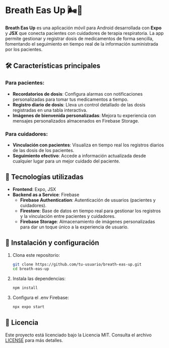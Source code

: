 # Breath Eas Up 🌬️📱  

**Breath Eas Up** es una aplicación móvil para Android desarrollada con **Expo** y **JSX** que conecta pacientes con cuidadores de terapia respiratoria. La app permite gestionar y registrar dosis de medicamentos de forma sencilla, fomentando el seguimiento en tiempo real de la información suministrada por los pacientes.  

## 🛠️ Características principales  

### Para pacientes:  
- **Recordatorios de dosis**: Configura alarmas con notificaciones personalizadas para tomar tus medicamentos a tiempo.  
- **Registro diario de dosis**: Lleva un control detallado de las dosis registradas en una tabla interactiva.  
- **Imágenes de bienvenida personalizadas**: Mejora tu experiencia con mensajes personalizados almacenados en Firebase Storage.  

### Para cuidadores:  
- **Vinculación con pacientes**: Visualiza en tiempo real los registros diarios de las dosis de los pacientes.  
- **Seguimiento efectivo**: Accede a información actualizada desde cualquier lugar para un mejor cuidado del paciente.  

## 🔧 Tecnologías utilizadas  

- **Frontend**: Expo, JSX  
- **Backend as a Service**: Firebase  
  - **Firebase Authentication**: Autenticación de usuarios (pacientes y cuidadores).  
  - **Firestore**: Base de datos en tiempo real para gestionar los registros y la vinculación entre pacientes y cuidadores.  
  - **Firebase Storage**: Almacenamiento de imágenes personalizadas para dar un toque único a la experiencia de usuario.  

## 🚀 Instalación y configuración  

1. Clona este repositorio:  
   ```bash
   git clone https://github.com/tu-usuario/breath-eas-up.git
   cd breath-eas-up

2. Instala las dependencias:
   ```bash
   npm install

3. Configura el .env Firebase:
   ```bash
   npx expo start


## 📄 Licencia  

Este proyecto está licenciado bajo la Licencia MIT. Consulta el archivo [LICENSE](./LICENSE.txt) para más detalles.  



   
